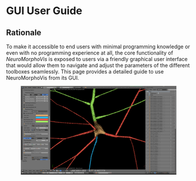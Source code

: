 # GUI User Guide

## Rationale 
To make it accessible to end users with minimal programming knowledge or even with no programming experience at all, the core functionality of _NeuroMorphoVis_ is exposed to users via a friendly graphical user interface that would allow them to navigate and adjust the parameters of the different toolboxes seamlessly. This page provides a detailed guide to use NeuroMorphoVis from its GUI. 

<figure align="center">
	<img src="images/gui.png">
</figure>

